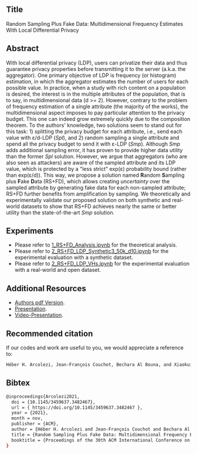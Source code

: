 ## Title
Random Sampling Plus Fake Data: Multidimensional Frequency Estimates With Local Differential Privacy

## Abstract
With local differential privacy (LDP), users can privatize their data and thus guarantee privacy properties before transmitting it to the server (a.k.a. the aggregator). One primary objective of LDP is frequency (or histogram) estimation, in which the aggregator estimates the number of users for each possible value. In practice, when a study with rich content on a population is desired, the interest is in the multiple attributes of the population, that is to say, in multidimensional data (d >= 2). However, contrary to the problem of frequency estimation of a single attribute (the majority of the works), the multidimensional aspect imposes to pay particular attention to the privacy budget. This one can indeed grow extremely quickly due to the composition theorem. To the authors' knowledge, two solutions seem to stand out for this task: 1) splitting the privacy budget for each attribute, i.e., send each value with ε/d-LDP (*Spl*), and 2) random sampling a single attribute and spend all the privacy budget to send it with ε-LDP (*Smp*). Although *Smp* adds additional sampling error, it has proven to provide higher data utility than the former *Spl* solution. However, we argue that aggregators (who are also seen as attackers) are aware of the sampled attribute and its LDP value, which is protected by a "less strict" exp(ε) probability bound (rather than exp(ε/d)). This way, we propose a solution named **R**andom **S**ampling plus **F**ake **D**ata (RS+FD), which allows creating *uncertainty* over the sampled attribute by generating fake data for each non-sampled attribute; RS+FD further benefits from amplification by sampling. We theoretically and experimentally validate our proposed solution on both synthetic and real-world datasets to show that RS+FD achieves nearly the same or better utility than the state-of-the-art *Smp* solution.

## Experiments
* Please refer to [1_RS+FD_Analysis.ipynb](https://github.com/hharcolezi/ldp-protocols-mobility-cdrs/blob/main/papers/%5B2%5D/1_RS%2BFD_Analysis.ipynb) for the theoretical analysis.
* Please refer to [2_RS+FD_LDP_Synthetic3_50k_d10.ipynb](https://github.com/hharcolezi/ldp-protocols-mobility-cdrs/blob/main/papers/%5B2%5D/2_RS%2BFD_LDP_Synthetic3_50k_d10.ipynb) for the experimental evaluation with a synthetic dataset.
* Please refer to [2_RS+FD_LDP_VHs.ipynb](https://github.com/hharcolezi/ldp-protocols-mobility-cdrs/blob/main/papers/%5B2%5D/2_RS%2BFD_LDP_VHs.ipynb) for the experimental evaluation with a real-world and open dataset.

## Additional Resources 
* [Authors pdf Version](http://hharcolezi.github.io/files/2021_LDP_RS_FD_arxived.pdf).
* [Presentation](http://hharcolezi.github.io/files/2021_CIKM_Presentation.pdf).
* [Video-Presentation](https://screencast-o-matic.com/watch/crQtokV6CIl).

## Recommended citation

If our codes and work are useful to you, we would appreciate a reference to:

```bash
Héber H. Arcolezi, Jean-François Couchot, Bechara Al Bouna, and Xiaokui Xiao. 2021. Random Sampling Plus Fake Data: Multidimensional Frequency Estimates With Local Differential Privacy. In Proceedings of the 30th ACM International Conference on Information and Knowledge Management (CIKM’21), November 1–5, 2021, Virtual Event, QLD, Australia. ACM, New York, NY,USA, 11 pages. https://doi.org/10.1145/3459637.3482467.
```

## Bibtex
```bash
@inproceedings{Arcolezi2021,
  doi = {10.1145/3459637.3482467},
  url = { https://doi.org/10.1145/3459637.3482467 },
  year = {2021},
  month = nov,
  publisher = {ACM},
  author = {Héber H. Arcolezi and Jean-François Couchot and Bechara Al Bouna and Xiaokui Xiao},
  title = {Random Sampling Plus Fake Data: Multidimensional Frequency Estimates With Local Differential Privacy},
  booktitle = {Proceedings of the 30th ACM International Conference on Information \& Knowledge Management}
}
```
